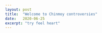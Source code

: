 ```yaml
---
layout: post
title:  "Welcome to Chinmoy controversies"
date:   2020-06-25
excerpt: "try feel heart"
---
```

